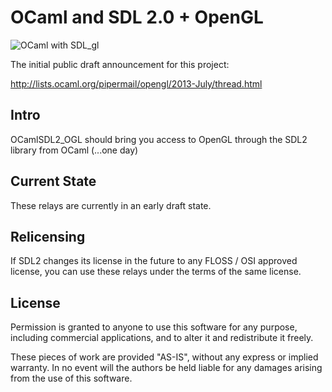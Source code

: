 # OCaml and SDL 2.0 + OpenGL

![OCaml with SDL_gl](
http://openclipart.org/image/250px/svg_to_png/117463/Teapot-silhouette-by-Rones.png)

The initial public draft announcement for this project:

http://lists.ocaml.org/pipermail/opengl/2013-July/thread.html

## Intro

OCamlSDL2_OGL should bring you access to OpenGL through the SDL2 library from OCaml
(...one day)

## Current State

These relays are currently in an early draft state.

## Relicensing

If SDL2 changes its license in the future to any FLOSS / OSI approved 
license, you can use these relays under the terms of the same license.

## License

Permission is granted to anyone to use this software for any purpose, 
including commercial applications, and to alter it and redistribute it 
freely.

These pieces of work are provided "AS-IS", without any express or 
implied warranty.
In no event will the authors be held liable for any damages arising from 
the use of this software.

